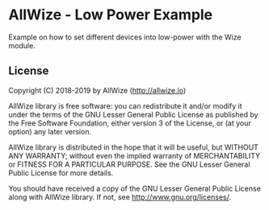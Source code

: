 # AllWize - Low Power Example

Example on how to set different devices into low-power with the Wize module.

## License

Copyright (C) 2018-2019 by AllWize (http://allwize.io)

AllWize library is free software: you can redistribute it and/or modify
it under the terms of the GNU Lesser General Public License as published by
the Free Software Foundation, either version 3 of the License, or
(at your option) any later version.

AllWize library is distributed in the hope that it will be useful,
but WITHOUT ANY WARRANTY; without even the implied warranty of
MERCHANTABILITY or FITNESS FOR A PARTICULAR PURPOSE.  See the
GNU Lesser General Public License for more details.

You should have received a copy of the GNU Lesser General Public License
along with AllWize library.  If not, see <http://www.gnu.org/licenses/>.
